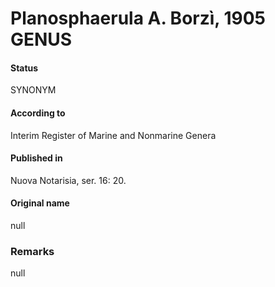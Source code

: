 Planosphaerula A. Borzì, 1905 GENUS
=======

#### Status
SYNONYM

#### According to
Interim Register of Marine and Nonmarine Genera

#### Published in
Nuova Notarisia, ser. 16: 20.

#### Original name
null

### Remarks
null